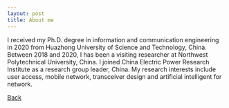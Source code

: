 ```yaml
---
layout: post
title: About me
---
```


I received my Ph.D. degree in information and communication engineering in 2020 from Huazhong University of Science and Technology, China. Between 2018 and 2020, I has been a visiting researcher at Northwest Polytechnical University, China. I joined China Electric Power Research Institute as a research group leader, China. My research interests include user access, mobile network, transceiver design and artificial intelligent for network.

<!--Since September 2021, she is an associate professor at New York University (NYU) Abu Dhabi, and NYU WIRELESS, NYU Tandon School of Engineering. -->

[Back](./index.html)
